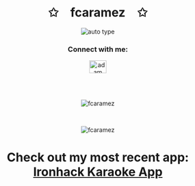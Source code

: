 <p align="center">
    <h1 align="center">✩&emsp;fcaramez&emsp;✩</h1>
</p>
<p align="center">
    <img alt="auto type" src="https://readme-typing-svg.herokuapp.com/?lines=Fullstack+Developer;Test+Analyst&font=Fira%20Code&color=%23D62F79&center=true&width=280&height=50">
</p>

<h3 align="center">Connect with me:</h3>
<p align="center">
  <a href="https://www.linkedin.com/in/fcaramez" target="_blank"><img align="center"
      src="https://raw.githubusercontent.com/rahuldkjain/github-profile-readme-generator/master/src/images/icons/Social/linked-in-alt.svg"
      alt="adam pithewan" height="30" width="40" /></a> 
</p>
<br>
<br>

<p align="center" ><img align="center"
    src="https://github-readme-stats.vercel.app/api/top-langs?username=fcaramez&show_icons=true&locale=en&bg_color=0d1117&text_color=ffffff&layout=compact"
    alt="fcaramez" 
    bg_color=#808080/></p>
<br>
<p align="center" ><img align="center"
    src="https://www.codewars.com/users/fcaramez/badges/large"
    alt="fcaramez" 
    bg_color=#808080/></p>

<h1 align="center"> Check out my most recent app:  <a href="https://ih-karaoke-app.web.app/" target="_blank" rel="noreferrer" >Ironhack Karaoke App</a> </h1>
